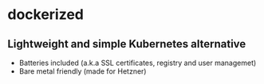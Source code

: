 # dockerized
## Lightweight and simple Kubernetes alternative
- Batteries included (a.k.a SSL certificates, registry and user managemet)
- Bare metal friendly (made for Hetzner)